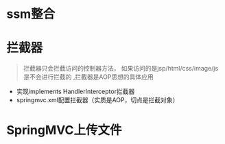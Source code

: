 # ssm整合

# 拦截器
>拦截器只会拦截访问的控制器方法， 如果访问的是jsp/html/css/image/js是不会进行拦截的
> ,拦截器是AOP思想的具体应用
- 实现implements HandlerInterceptor拦截器
- springmvc.xml配置拦截器（实质是AOP，切点是拦截对象）

# SpringMVC上传文件